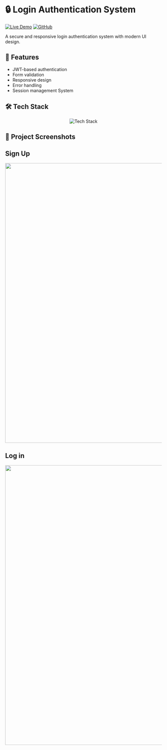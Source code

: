 # 🔒 Login Authentication System

[![Live Demo](https://img.shields.io/badge/🌐_Live_Demo-4285F4?style=for-the-badge&logo=google-chrome&logoColor=white)](https://amdadislam01.github.io/Login-System/)
[![GitHub](https://img.shields.io/badge/💻_Repository-181717?style=for-the-badge&logo=github&logoColor=white)](https://github.com/amdadislam01/Login-System)

A secure and responsive login authentication system with modern UI design.

## 🚀 Features

- JWT-based authentication
- Form validation
- Responsive design
- Error handling
- Session management System 

## 🛠️ Tech Stack

<p align="center">
  <img src="https://skillicons.dev/icons?i=html,css,js,firebase" alt="Tech Stack"/>
</p>

## 📸 Project Screenshots

## Sign Up

<img src="https://i.imgur.com/BPZ1fub.png" width="900">

##  Log in 

<img src="https://i.imgur.com/UC1WDZA.png" width="900">
